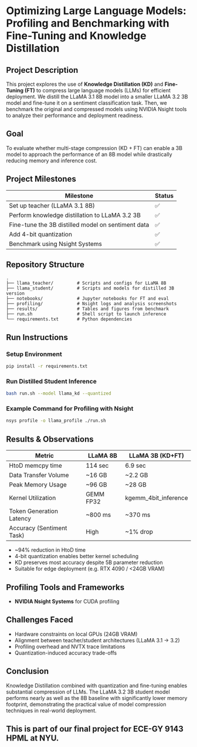 # Optimizing Large Language Models: Profiling and Benchmarking with Fine-Tuning and Knowledge Distillation

## Project Description
This project explores the use of **Knowledge Distillation (KD)** and **Fine-Tuning (FT)** to compress large language models (LLMs) for efficient deployment. We distill the LLaMA 3.1 8B model into a smaller LLaMA 3.2 3B model and fine-tune it on a sentiment classification task. Then, we benchmark the original and compressed models using NVIDIA Nsight tools to analyze their performance and deployment readiness.

## Goal
To evaluate whether multi-stage compression (KD + FT) can enable a 3B model to approach the performance of an 8B model while drastically reducing memory and inference cost.

## Project Milestones
| Milestone                                         | Status |
|----------------------------------------------------|--------|
| Set up teacher (LLaMA 3.1 8B)                      | ✅     |
| Perform knowledge distillation to LLaMA 3.2 3B     | ✅     |
| Fine-tune the 3B distilled model on sentiment data | ✅     |
| Add 4-bit quantization                             | ✅     |
| Benchmark using Nsight Systems                     | ✅     |   

## Repository Structure
```
.
├── llama_teacher/         # Scripts and configs for LLaMA 8B
├── llama_student/         # Scripts and models for distilled 3B version
├── notebooks/             # Jupyter notebooks for FT and eval
├── profiling/             # Nsight logs and analysis screenshots
├── results/               # Tables and figures from benchmark
├── run.sh                 # Shell script to launch inference
└── requirements.txt       # Python dependencies
```

## Run Instructions

### Setup Environment
```bash
pip install -r requirements.txt
```

### Run Distilled Student Inference
```bash
bash run.sh --model llama_kd --quantized
```

### Example Command for Profiling with Nsight
```bash
nsys profile -o llama_profile ./run.sh
```

## Results & Observations

| Metric                         | LLaMA 8B | LLaMA 3B (KD+FT) |
|-------------------------------|----------|------------------|
| HtoD memcpy time              | 114 sec  | 6.9 sec          |
| Data Transfer Volume          | ~16 GB   | ~2.2 GB          |
| Peak Memory Usage             | ~96 GB   | ~28 GB           |
| Kernel Utilization            | GEMM FP32 | kgemm_4bit_inference |
| Token Generation Latency      | ~800 ms  | ~370 ms          |
| Accuracy (Sentiment Task)     | High     | ~1% drop         |

-  ~94% reduction in HtoD time  
-  4-bit quantization enables better kernel scheduling  
-  KD preserves most accuracy despite 5B parameter reduction  
-  Suitable for edge deployment (e.g. RTX 4090 / <24GB VRAM)

##  Profiling Tools and Frameworks

- **NVIDIA Nsight Systems** for CUDA profiling

##  Challenges Faced
- Hardware constraints on local GPUs (24GB VRAM)
- Alignment between teacher/student architectures (LLaMA 3.1 → 3.2)
- Profiling overhead and NVTX trace limitations
- Quantization-induced accuracy trade-offs

##  Conclusion
Knowledge Distillation combined with quantization and fine-tuning enables substantial compression of LLMs. The LLaMA 3.2 3B student model performs nearly as well as the 8B baseline with significantly lower memory footprint, demonstrating the practical value of model compression techniques in real-world deployment.

##  This is part of our final project for ECE-GY 9143 HPML at NYU. 
